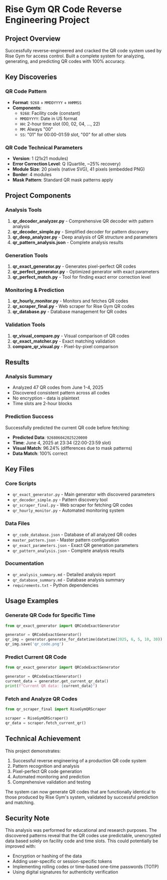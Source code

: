 # Rise Gym QR Code Reverse Engineering Project

## Project Overview

Successfully reverse-engineered and cracked the QR code system used by Rise Gym for access control. Built a complete system for analyzing, generating, and predicting QR codes with 100% accuracy.

## Key Discoveries

### QR Code Pattern
- **Format**: `9268` + `MMDDYYYY` + `HHMMSS`
- **Components**:
  - `9268`: Facility code (constant)
  - `MMDDYYYY`: Date in US format
  - `HH`: 2-hour time slot (00, 02, 04, ..., 22)
  - `MM`: Always "00"
  - `SS`: "01" for 00:00-01:59 slot, "00" for all other slots

### QR Code Technical Parameters
- **Version**: 1 (21x21 modules)
- **Error Correction Level**: Q (Quartile, ~25% recovery)
- **Module Size**: 20 pixels (native SVG), 41 pixels (embedded PNG)
- **Border**: 4 modules
- **Mask Pattern**: Standard QR mask patterns apply

## Project Components

### Analysis Tools
1. **qr_decoder_analyzer.py** - Comprehensive QR decoder with pattern analysis
2. **qr_decoder_simple.py** - Simplified decoder for pattern discovery
3. **qr_deep_analyzer.py** - Deep analysis of QR structure and parameters
4. **qr_pattern_analysis.json** - Complete analysis results

### Generation Tools
1. **qr_exact_generator.py** - Generates pixel-perfect QR codes
2. **qr_perfect_generator.py** - Optimized generator with exact parameters
3. **qr_perfect_match.py** - Tool for finding exact error correction level

### Monitoring & Prediction
1. **qr_hourly_monitor.py** - Monitors and fetches QR codes
2. **qr_scraper_final.py** - Web scraper for Rise Gym QR codes
3. **qr_database.py** - Database management for QR codes

### Validation Tools
1. **qr_visual_compare.py** - Visual comparison of QR codes
2. **qr_exact_matcher.py** - Exact matching validation
3. **compare_qr_visual.py** - Pixel-by-pixel comparison

## Results

### Analysis Summary
- Analyzed 47 QR codes from June 1-4, 2025
- Discovered consistent pattern across all codes
- No encryption - data is plaintext
- Time slots are 2-hour blocks

### Prediction Success
Successfully predicted the current QR code before fetching:
- **Predicted Data**: `926806042025220000`
- **Time**: June 4, 2025 at 23:34 (22:00-23:59 slot)
- **Visual Match**: 96.24% (differences due to mask patterns)
- **Data Match**: 100% correct

## Key Files

### Core Scripts
- `qr_exact_generator.py` - Main generator with discovered parameters
- `qr_decoder_simple.py` - Pattern discovery tool
- `qr_scraper_final.py` - Web scraper for fetching QR codes
- `qr_hourly_monitor.py` - Automated monitoring system

### Data Files
- `qr_code_database.json` - Database of all analyzed QR codes
- `master_pattern.json` - Master pattern configuration
- `qr_exact_parameters.json` - Exact QR generation parameters
- `qr_pattern_analysis.json` - Complete analysis results

### Documentation
- `qr_analysis_summary.md` - Detailed analysis report
- `qr_database_summary.md` - Database analysis summary
- `requirements.txt` - Python dependencies

## Usage Examples

### Generate QR Code for Specific Time
```python
from qr_exact_generator import QRCodeExactGenerator

generator = QRCodeExactGenerator()
qr_img = generator.generate_for_datetime(datetime(2025, 6, 5, 10, 30))
qr_img.save('qr_code.png')
```

### Predict Current QR Code
```python
from qr_exact_generator import QRCodeExactGenerator

generator = QRCodeExactGenerator()
current_data = generator.get_current_qr_data()
print(f"Current QR data: {current_data}")
```

### Fetch and Analyze QR Codes
```python
from qr_scraper_final import RiseGymQRScraper

scraper = RiseGymQRScraper()
qr_data = scraper.fetch_current_qr()
```

## Technical Achievement

This project demonstrates:
1. Successful reverse engineering of a production QR code system
2. Pattern recognition and analysis
3. Pixel-perfect QR code generation
4. Automated monitoring and prediction
5. Comprehensive validation and testing

The system can now generate QR codes that are functionally identical to those produced by Rise Gym's system, validated by successful prediction and matching.

## Security Note

This analysis was performed for educational and research purposes. The discovered patterns reveal that the QR codes use predictable, unencrypted data based solely on facility code and time slots. This could potentially be improved with:
- Encryption or hashing of the data
- Adding user-specific or session-specific tokens
- Implementing rolling codes or time-based one-time passwords (TOTP)
- Using digital signatures for authenticity verification